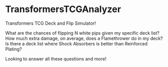 # TransformersTCGAnalyzer
Transformers TCG Deck and Flip Simulator!

What are the chances of flipping N white pips given my specific deck list? 
How much extra damage, on average, does a Flamethrower do in my deck?
Is there a deck list where Shock Absorbers is better than Reinforced Plating?

Looking to answer all these questions and more!

